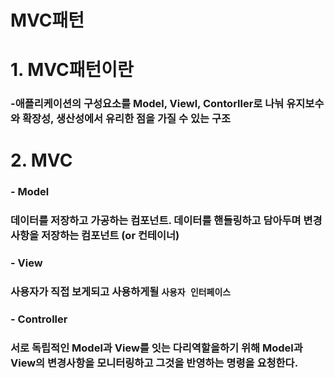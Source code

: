 # MVC패턴
# 1. MVC패턴이란
### -애플리케이션의 구성요소를 Model, Viewl, Contorller로 나눠 유지보수와 확장성, 생산성에서 유리한 점을 가질 수 있는 구조
# 2. MVC
### - Model
### 데이터를 저장하고 가공하는 컴포넌트. 데이터를 핸들링하고 담아두며 변경사항을 저장하는 컴포넌트 (or 컨테이너)

### - View
### 사용자가 직접 보게되고 사용하게될 `사용자 인터페이스`

### - Controller
### 서로 독립적인 Model과 View를 잇는 다리역할을하기 위해 Model과 View의 변경사항을 모니터링하고 그것을 반영하는 명령을 요청한다.